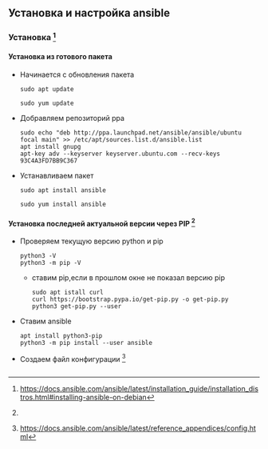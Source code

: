 ## Установка и настройка ansible

### Установка [^1]

#### Установка из готового пакета
- Начинается с обновления пакета
  ```
  sudo apt update
  ```
  ```
  sudo yum update
  ```
- Добравляем репозиторий ppa
  ```
  sudo echo "deb http://ppa.launchpad.net/ansible/ansible/ubuntu focal main" >> /etc/apt/sources.list.d/ansible.list
  apt install gnupg
  apt-key adv --keyserver keyserver.ubuntu.com --recv-keys 93C4A3FD7BB9C367
  ```
- Устанавливаем пакет
  ```
  sudo apt install ansible
  ```
  ```
  sudo yum install ansible
  ```
#### Установка последней актуальной версии через PIP [^2]

- Проверяем текущую версию python и pip
  ```
  python3 -V
  python3 -m pip -V
  ```
  - ставим pip,если в прошлом окне не показал версию pip
    ```
    sudo apt istall curl
    curl https://bootstrap.pypa.io/get-pip.py -o get-pip.py
    python3 get-pip.py --user
    
    ```
- Ставим ansible
  ```
  apt install python3-pip
  python3 -m pip install --user ansible
  ```
  








- Создаем файл конфигурации [^3]
  ```
  
  ```

[^1]: https://docs.ansible.com/ansible/latest/installation_guide/installation_distros.html#installing-ansible-on-debian
[^2]:
[^3]: https://docs.ansible.com/ansible/latest/reference_appendices/config.html
